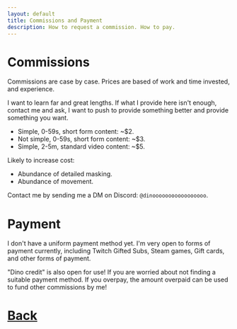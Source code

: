 ```yaml
---
layout: default
title: Commissions and Payment
description: How to request a commission. How to pay.
---
```


# Commissions

Commissions are case by case. Prices are based of work and time invested, and experience.

I want to learn far and great lengths. If what I provide here isn't enough, contact me and ask, I want to push to provide something better and provide something you want.

- Simple, 0-59s, short form content: ~$2.
- Not simple, 0-59s, short form content: ~$3.
- Simple, 2-5m, standard video content: ~$5.

Likely to increase cost:

- Abundance of detailed masking.
- Abundance of movement.

Contact me by sending me a DM on Discord: `@dinooooooooooooooooo`.

# Payment

I don't have a uniform payment method yet. I'm very open to forms of payment currently, including Twitch Gifted Subs, Steam games, Gift cards, and other forms of payment. 

"Dino credit" is also open for use! If you are worried about not finding a suitable payment method. If you overpay, the amount overpaid can be used to fund other commissions by me! 

# [**Back**](./)